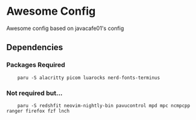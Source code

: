 # Awesome Config
Awesome config based on javacafe01's config


## Dependencies

### Packages Required

```
    paru -S alacritty picom luarocks nerd-fonts-terminus
```

### Not required but...
```
    paru -S redshfit neovim-nightly-bin pavucontrol mpd mpc ncmpcpp ranger firefox fzf lnch
```
